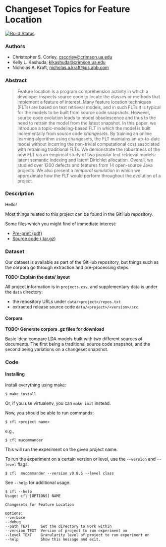 Changeset Topics for Feature Location
=====================================

[![Build Status](https://magnum.travis-ci.com/cscorley/feature-location.svg?token=CjXwzG3DCkMLgDhpEr4U&branch=master)](https://magnum.travis-ci.com/cscorley/feature-location)


### Authors 

- Christopher S. Corley, <cscorley@crimson.ua.edu>
- Kelly L. Kashuda, <klkashuda@crimson.ua.edu>
- Nicholas A. Kraft, <nicholas.a.kraft@us.abb.com>


### Abstract

> Feature location is a program comprehension activity in which a developer
> inspects source code to locate the classes or methods that implement a
> feature of interest. Many feature location techniques (FLTs) are based on
> text retrieval models, and in such FLTs it is typical for the models to be
> built from source code snapshots. However, source code evolution leads to
> model obsolescence and thus to the need to retrain the model from the latest
> snapshot. In this paper, we introduce a topic-modeling-based FLT in which the
> model is built incrementally from source code *changesets*. By training an
> online learning algorithm using changesets, the FLT maintains an up-to-date
> model without incurring the non-trivial computational cost associated with
> retraining traditional FLTs. We demonstrate the robustness of the new FLT via
> an empirical study of two popular text retrieval models: latent semantic
> indexing and latent Dirichlet allocation. Overall, we studied over 1200
> defects and features from 14 open-source Java projects. We also present a
> *temporal simulation* in which we approximate how the FLT would perform
> throughout the evolution of a project.


### Description

Hello!

Most things related to this project can be found in the GitHub repository.

Some files which you might find of immediate interest:

- [Pre-print (pdf)](./paper.pdf)
- [Source code (.tar.gz)](./source.tar.gz)

### Dataset

Our dataset is available as part of the GitHub repository,
but things such as the corpora go through extraction and pre-processing steps.

**TODO: Explain the data/ layout**

All project information is in `projects.csv`, and supplementary data is under
the `data` directory:

- the repository URLs under `data/<project>/repos.txt`
- extracted release source code `data/<project>/<version>/src`

#### Corpora

**TODO: Generate corpora .gz files for download**


Basic idea: compare LDA models built with two different sources of
documents. The first being a traditional source code snapshot, and the
second being variations on a changeset snapshot.

### Code

#### Installing

Install everything using make:

    $ make install

Or, if you use virtualenv, you can `make init` instead.

Now, you should be able to run commands:

    $ cfl <project name>

e.g.,

    $ cfl mucommander

This will run the experiment on the given project name. 

To run the experiment on a certain version or level, use the `--version` and `--level` flags.

    $ cfl  mucommander --version v0.8.5 --level class

See `--help` for additional usage.

    $ cfl --help
    Usage: cfl [OPTIONS] NAME

    Changesets for Feature Location

    Options:
    --verbose
    --debug
    --path TEXT     Set the directory to work within
    --version TEXT  Version of project to run experiment on
    --level TEXT    Granularity level of project to run experiment on
    --help          Show this message and exit.
    
